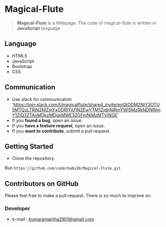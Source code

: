 # Magical-Flute



> **Magical-Flute** is a Webpage. The code of magical-flute is written in **JavaScript** language .


## Language

-   HTML5
-   JavaScript
-   Bootstrap
-   CSS

## Communication
-   Use slack for communication  'https://join.slack.com/t/magicalflute/shared_invite/enQtODM2NjY3OTU5MTQzLTRjN2NlZmYxODRlYjU1N2EwYTM1ZjdhNjRmYWI5MzRkNDNlNmY1ZjQ3ZTAxMDkzMDgxMWE3ZGFmNjMzMTVjNGE'
-   If you  **found a bug**, open an issue.
-   If you  **have a feature request**, open an issue.
-   If you  **want to contribute**, submit a pull request.


## Getting Started

-   Clone the repository

Run  `https://github.com/coderbabu10/Magical-Flute.git`


## Contributors on GitHub

Please feel free to make a pull request. There is so much to improve on.

### Developer
-   e-mail :  [kumaramanjha2901@gmail.com](mailto:kumaramanjha2901@gmail.com)


